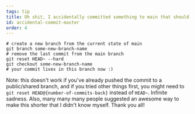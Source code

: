 ```yaml
---
tags: tip
title: Oh shit, I accidentally committed something to main that should have been on a brand new branch!
id: accidental-commit-master
order: 4
---
```


```git
# create a new branch from the current state of main
git branch some-new-branch-name
# remove the last commit from the main branch
git reset HEAD~ --hard
git checkout some-new-branch-name
# your commit lives in this branch now :)
```

Note: this doesn't work if you've already pushed the commit to a public/shared branch, and if you tried other things first, you might need to `git reset HEAD@{number-of-commits-back}` instead of `HEAD~`. Infinite sadness. Also, many many many people suggested an awesome way to make this shorter that I didn't know myself. Thank you all!